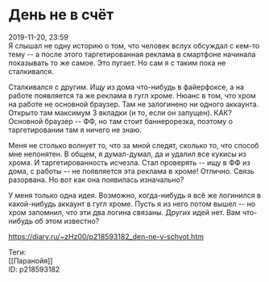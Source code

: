 День не в счёт
===============

   
 2019-11-20, 23:59   
  Я слышал не одну историю о том, что человек вслух обсуждал с кем-то тему -- а после этого таргетированная реклама в смартфоне начинала показывать то же самое. Это пугает. Но сам я с таким пока не сталкивался.   
   
 Сталкивался с другим. Ищу из дома что-нибудь в файерфоксе, а на работе появляется та же реклама в гугл хроме. Нюанс в том, что хром на работе не основной браузер. Там не залогинено ни одного аккаунта. Открыто там максимум 3 вкладки (и то, если он запущен). КАК? Основной браузер -- ФФ, но там стоит баннерорезка, поэтому о таргетировании там я ничего не знаю.   
   
 Меня не столько волнует то, что за мной следят, сколько то, что способ мне непонятен. В общем, я думал-думал, да и удалил все кукисы из хрома. И таргетированность исчезла. Стал проверять -- ищу в ФФ из дома, с работы -- не появляется эта реклама в хроме! Отлично. Связь разорвана. Но вот как она появилась изначально?   
   
 У меня только одна идея. Возможно, когда-нибудь я всё же логинился в какой-нибудь аккаунт в гугл хроме. Пусть я из него потом вышел -- но хром запомнил, что эти два логина связаны. Других идей нет. Вам что-нибудь об этом известно?   
    
 <https://diary.ru/~zHz00/p218593182_den-ne-v-schyot.htm>   
   
 Теги:   
 [[Паранойя]]   
 ID: p218593182